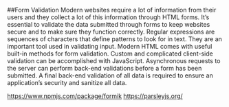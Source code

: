 ##Form Validation
Modern websites require a lot of information from their users and they collect a lot of this information through HTML forms.
It’s essential to validate the data submitted through forms to keep websites secure and to make sure they function correctly.
Regular expressions are sequences of characters that define patterns to look for in text. They are an important tool used in validating input.
Modern HTML comes with useful built-in methods for form validation.
Custom and complicated client-side validation can be accomplished with JavaScript.
Asynchronous requests to the server can perform back-end validations before a form has been submitted.
A final back-end validation of all data is required to ensure an application’s security and sanitize all data.

https://www.npmjs.com/package/formik
https://parsleyjs.org/